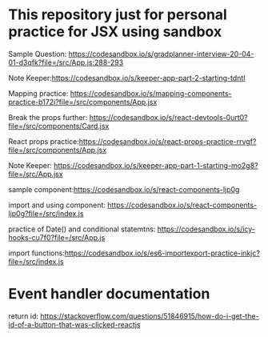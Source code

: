 # This repository just for personal practice for JSX using sandbox

Sample Question: https://codesandbox.io/s/gradplanner-interview-20-04-01-d3qfk?file=/src/App.js:288-293

Note Keeper:https://codesandbox.io/s/keeper-app-part-2-starting-tdntl

Mapping practice: https://codesandbox.io/s/mapping-components-practice-b172i?file=/src/components/App.jsx

Break the props further: https://codesandbox.io/s/react-devtools-0urt0?file=/src/components/Card.jsx

React props practice:https://codesandbox.io/s/react-props-practice-rrvgf?file=/src/components/App.jsx

Note Keeper: https://codesandbox.io/s/keeper-app-part-1-starting-mo2g8?file=/src/App.jsx

sample component:https://codesandbox.io/s/react-components-ljp0g

import and using component: https://codesandbox.io/s/react-components-ljp0g?file=/src/index.js

practice of Date() and conditional statemtns: https://codesandbox.io/s/icy-hooks-cu7f0?file=/src/App.js 

import functions:https://codesandbox.io/s/es6-importexport-practice-inkjc?file=/src/index.js

# Event handler documentation

return id: https://stackoverflow.com/questions/51846915/how-do-i-get-the-id-of-a-button-that-was-clicked-reactjs

